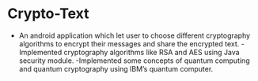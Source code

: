 # Crypto-Text
  - An android application which let user to choose different
    cryptography algorithms to encrypt their messages and share
    the encrypted text.
    -Implemented cryptography algorithms like RSA and AES using
     Java security module.
     -Implemented some concepts of quantum computing and
      quantum cryptography using IBM’s quantum computer.
